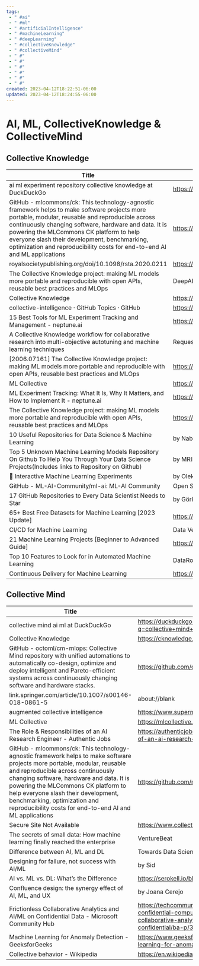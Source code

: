 ```yaml
---
tags:
 - " #ai"
 - " #ml"
 - " #artificialIntelligence"
 - " #machineLearning"
 - " #deepLearning"
 - " #collectiveKnowledge"
 - " #collectiveMind"
 - " #"
 - " #"
 - " #"
 - " #"
 - " #"
 - " #"
created: 2023-04-12T18:22:51-06:00
updated: 2023-04-12T18:24:55-06:00
---
```


# AI, ML, CollectiveKnowledge & CollectiveMind


## Collective Knowledge

Title | Link
--- | ---
ai ml experiment repository collective knowledge at DuckDuckGo | https://duckduckgo.com/?q=ai+ml+experiment+repository+collective+knowledge&ia=images 
GitHub - mlcommons/ck: This technology-agnostic framework helps to make software projects more portable, modular, reusable and reproducible across continuously changing software, hardware and data. It is powering the MLCommons CK platform to help everyone slash their development, benchmarking, optimization and reproducibility costs for end-to-end AI and ML applications | https://github.com/mlcommons/ck 
royalsocietypublishing.org/doi/10.1098/rsta.2020.0211 | https://royalsocietypublishing.org/action/cookieAbsent 
The Collective Knowledge project: making ML models more portable and reproducible with open APIs, reusable best practices and MLOps | DeepAI | https://deepai.org/publication/the-collective-knowledge-project-making-ml-models-more-portable-and-reproducible-with-open-apis-reusable-best-practices-and-mlops 
Collective Knowledge | https://www.cknowledge.org/ 
collective-intelligence · GitHub Topics · GitHub | https://github.com/topics/collective-intelligence 
15 Best Tools for ML Experiment Tracking and Management - neptune.ai | https://neptune.ai/blog/best-ml-experiment-tracking-tools 
A Collective Knowledge workflow for collaborative research into multi-objective autotuning and machine learning techniques | Request PDF | https://www.researchgate.net/publication/322695318_A_Collective_Knowledge_workflow_for_collaborative_research_into_multi-objective_autotuning_and_machine_learning_techniques 
[2006.07161] The Collective Knowledge project: making ML models more portable and reproducible with open APIs, reusable best practices and MLOps | https://ar5iv.labs.arxiv.org/html/2006.07161 
ML Collective | https://mlcollective.org/about/ 
ML Experiment Tracking: What It Is, Why It Matters, and How to Implement It - neptune.ai | https://neptune.ai/blog/ml-experiment-tracking 
The Collective Knowledge project: making ML models more portable and reproducible with open APIs, reusable best practices and MLOps | https://www.researchgate.net/publication/342169462_The_Collective_Knowledge_project_making_ML_models_more_portable_and_reproducible_with_open_APIs_reusable_best_practices_and_MLOps 
10 Useful Repositories for Data Science & Machine Learning | by Nabil Nalakath | Geek Culture | Medium | https://medium.com/geekculture/10-useful-repositories-for-data-science-machine-learning-791f3c8bff78 
Top 5 Unknown Machine Learning Models Repository On Github To Help You Through Your Data Science Projects(Includes links to Repository on Github) | by MRINAL WALIA | Analytics Vidhya | Medium | https://medium.com/analytics-vidhya/top-5-unknown-machine-learning-models-repository-on-github-to-help-you-through-your-data-science-99386f641f68 
🤖 Interactive Machine Learning Experiments | by Oleksii Trekhleb | Towards Data Science | https://towardsdatascience.com/interactive-machine-learning-experiments-e9b29b0cb7b9 
GitHub - ML-AI-Community/ml-ai: ML-AI Community | Open Source | Built in Bharat for the World | Data science problem statements and solutions | https://github.com/ML-AI-Community/ml-ai 
17 GitHub Repositories to Every Data Scientist Needs to Star | by Görkem Arslan | Dev Genius | https://blog.devgenius.io/17-github-repositories-to-every-data-scientist-needs-to-star-2a05f7c3ba3f 
65+ Best Free Datasets for Machine Learning [2023 Update] | https://www.v7labs.com/blog/best-free-datasets-for-machine-learning 
CI/CD for Machine Learning | Data Version Control · DVC | https://dvc.org/doc/use-cases/ci-cd-for-machine-learning 
21 Machine Learning Projects [Beginner to Advanced Guide] | https://www.springboard.com/blog/data-science/machine-learning-projects/ 
Top 10 Features to Look for in Automated Machine Learning | DataRobot AI Platform | https://www.datarobot.com/blog/top-10-features-to-look-for-in-automated-machine-learning/ 
Continuous Delivery for Machine Learning | https://martinfowler.com/articles/cd4ml.html 


## Collective Mind

Title | Link
--- | ---
collective mind ai ml at DuckDuckGo | https://duckduckgo.com/?q=collective+mind+ai+ml+&ia=images 
Collective Knowledge | https://cknowledge.org/ 
GitHub - octoml/cm-mlops: Collective Mind repository with unified automations to automatically co-design, optimize and deploy intelligent and Pareto-efficient systems across continuously changing software and hardware stacks. | https://github.com/octoml/cm-mlops 
link.springer.com/article/10.1007/s00146-018-0861-5 | about://blank 
augmented collective intelligence | https://www.supermind.design/ 
ML Collective | https://mlcollective.org/ 
The Role & Responsibilities of an AI Research Engineer - Authentic Jobs | https://authenticjobs.com/role-responsibilities-of-an-ai-research-engineer/ 
GitHub - mlcommons/ck: This technology-agnostic framework helps to make software projects more portable, modular, reusable and reproducible across continuously changing software, hardware and data. It is powering the MLCommons CK platform to help everyone slash their development, benchmarking, optimization and reproducibility costs for end-to-end AI and ML applications | https://github.com/mlcommons/ck 
Secure Site Not Available | https://www.collectivemind.blog/ 
The secrets of small data: How machine learning finally reached the enterprise | VentureBeat | https://venturebeat.com/business/the-secrets-of-small-data-how-machine-learning-finally-reached-the-enterprise/ 
Difference between AI, ML and DL | Towards Data Science | https://towardsdatascience.com/understanding-the-difference-between-ai-ml-and-dl-cceb63252a6c 
Designing for failure, not success with AI/ML | by Sid | UX Collective | https://uxdesign.cc/designing-for-failure-not-success-with-ai-ml-ef80d8a1ef03 
AI vs. ML vs. DL: What’s the Difference | https://serokell.io/blog/ai-ml-dl-difference 
Confluence design: the synergy effect of AI, ML, and UX | by Joana Cerejo | UX Collective | https://uxdesign.cc/confluence-design-b93295f49cea 
Frictionless Collaborative Analytics and AI/ML on Confidential Data - Microsoft Community Hub | https://techcommunity.microsoft.com/t5/azure-confidential-computing/frictionless-collaborative-analytics-and-ai-ml-on-confidential/ba-p/3651263 
Machine Learning for Anomaly Detection - GeeksforGeeks | https://www.geeksforgeeks.org/machine-learning-for-anomaly-detection/ 
Collective behavior - Wikipedia | https://en.wikipedia.org/wiki/Collective_behavior 

